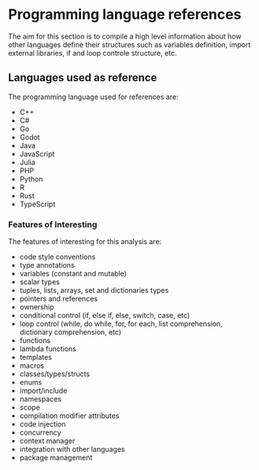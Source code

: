 # Programming language references

The aim for this section is to compile a high level information about how other
languages define their structures such as variables definition, import external
libraries, if and loop controle structure, etc.


## Languages used as reference

The programming language used for references are:

- C++
- C#
- Go
- Godot
- Java
- JavaScript
- Julia
- PHP
- Python
- R
- Rust
- TypeScript

### Features of Interesting

The features of interesting for this analysis are:

- code style conventions
- type annotations
- variables (constant and mutable)
- scalar types
- tuples, lists, arrays, set and dictionaries types
- pointers and references
- ownership
- conditional control (if, else if, else, switch, case, etc)
- loop control (while, do while, for, for each, list comprehension, dictionary comprehension, etc)
- functions
- lambda functions
- templates
- macros
- classes/types/structs
- enums
- import/include
- namespaces
- scope
- compilation modifier attributes
- code injection
- concurrency
- context manager
- integration with other languages
- package management
